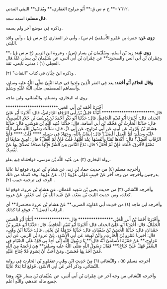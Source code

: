 ٧٦١٢ -** خ م س ق:** أَبُو مراوح الغفاري،** ويُقال:** الليثي المدني.

**قال مسلم:** اسمه سعد.

وذكره فِي موضع آخر ولم يسمه.

**رَوَى عَن:** حمزة بن عَمْرو الأَسلميّ (م س) ، وأبي ذر الغفاري (خ م س ق) ، وأبي واقد الليثي.

**رَوَى عَنه:** زيد بْن أسلم، وسُلَيْمان بْن يسار (س) ، وعروة ابن الزبير (خ م س ق) ،** وعِمْران بْن أَبي أنس والصحيح:** عن عِمْران بْن أَبي أَنَس، عن سُلَيْمان بْن يسار، عَنْهُ.قال العجلي (١) : مدني، تابعي، ثقة.

وذكره ابنُ حِبَّان في كتاب "الثقات" (٢) .

**وَقَال الحاكم أَبُو أَحْمَد:** يعد فِي النفر الَّذِينَ ولدوا في حياة النَّبِيّ صَلَّى اللَّهُ عليه وسلم، وأسماهم المصطفى صَلَّى اللَّهُ عَلَيْهِ وسَلَّمَ.

روى له البخاري، ومسلم، والنَّسَائي، وابن ماجه.

أَخْبَرَنَا أَحْمَد بْن أَبي الخير،************************ قال:************************ أَنْبَأَنَا خَلِيلُ بْنُ أَبي الرَّجَاءِ الرَّارَانِيُّ، قال: أَخْبَرَنَا أَبُو عَلِيّ الحداد، قال: أَخْبَرَنَا أَبُو نُعَيْمٍ الْحَافِظُ، قال: حَدَّثَنَا أَبُو بَكْرٍ أَحْمَدُ بْنُ يُوسُفَ بْنِ خَلادٍ النَّصِيبِيُّ، قال: حَدَّثَنَا الْحَارِثُ بْن مُحَمَّد بْن أَبي أسامة، قال: حَدَّثَنَا عُبَيد اللَّهِ بْن مُوسَى، قال: حَدَّثَنَا هِشَامُ بْنُ عُرْوَةَ، عَن أَبِيهِ، عَن أَبِي مُرَاوِحٍ، عَن أَبِي ذَرٍّ، قال: سَأَلْتُ رَسُولَ اللَّهِ صَلَّى اللَّهُ عَلَيْهِ وسَلَّمَ: أَيُّ الْعَمَلِ أَفْضَلُ؟ قال: إِيمَانٌ بِاللَّهِ، وجِهَادٌ فِي سَبِيلِهِ.**** قُلْتُ:**** فَأَيُّ الرِّقَابِ أَفْضَلُ؟ قال: أَغْلاهَا ثَمَنًا وأَنْفَسُهَا عِنْدَ أَهْلِهَا. قُلْتُ فَإِنْ لَمْ أَفْعَلْ؟ قال: تُعِينُ صَانِعًا أَوْ تَصْنَعُ لأَخْرَقَ. قُلْتُ: فَإِنْ لَمْ أَفْعَلْ؟ قال: تَدَعُ النَّاسَ مِنَ الشَّرِّ فَإِنَّهَا صَدَقَةٌ تَصَدَّقَ بِهَا عَنْ نَفْسِكَ.

رواه البخاري (٣) عن عُبَيد اللَّه بْن موسى، فوافقناه فِيهِ بعلو.

وأخرجه مسلم (٤) من حديث حماد بْن زيد، عن هشام بْن عروة، فوقع لنا عاليا بدرجتين.وأخرجه من وجه آخر عَنْ حَبِيبٍ مَوْلَى عُرْوَةَ (١) ، عَنْ عُرْوَةَ، وقد كتبناه من ذلك الوجه فِي ترجمة حبيب (٢) .

وأخرجه النَّسَائي (٣) من حديث يحيى بْن سَعِيد القطان، عن هشام بْن عروة، فوقع لنا كذلك، ومن حديث الليث بْن سَعْد، عَنْ عُبَيد اللَّهِ بْنُ أَبي جَعْفَرٍ، عَنْ عروة.

وأخرجه ابن ماجه (٤) من حَدِيث أبي مُعَاوِيَة الضرير،** عَنْ هشام بْن عروة مختصرا:** أي الرقاب أفضل؟ "، فوقع لنا كذلك.

وأَخْبَرَنَا أَحْمَدُ بْنُ أَبي الْخَيْرِ،**************** قال:**************** أَنْبَأَنَا أَبُو الْحَسَنِ الْجَمَّالُ، قال: أَخْبَرَنَا أَبُو عَلِيّ الحداد، قال: أَخْبَرَنَا أَبُو نُعَيْمٍ الْحَافِظُ، قال: حَدَّثَنَا أَبُو عَمْرو بْنُ حَمْدَانَ، قال: حَدَّثَنَا الْحَسَنُ بْنُ سُفْيَانَ، قال: حَدَّثَنَا حَرْمَلَةُ بْنُ يَحْيَى، قال: حَدَّثَنَا ابْنُ وهْبٍ، قال: أخبرنا عَمْرو بْنُ الْحَارِثِ، وابْنُ لَهِيعَة عَن أَبِي الأَسْوَدِ، عَنْ عروة بْن الزبير، عَن أَبِي مُرَاوِحٍ،** عَنْ حَمْزَةَ الأَسلميّ أَنَّهُ قال:** يَا رَسُولَ اللَّهِ إِنِّي أَجِدُ بِي قُوَّةً عَلَى الصِّيَامِ فِي السَّفَرِ فَهَلْ عَلَيَّ جُنَاحٌ؟** فَقَالَ رَسُولُ اللَّهِ صَلَّى اللَّهُ عليه وسلم:** هِيَ رُخْصَةٌ مِنَ اللَّهِ فَمَنْ أَخَذَ بِهَا فَحَسَنٌ، ومَنْ أَحَبَّ أَنْ يَصُومَ فَلا جُنَاحَ عَلَيْهِ.

أخرجه مسلم (٥) ، والنَّسَائي (٦) مِنْ حَدِيثِ ابْنِ وهْبٍ، عنعَمْرو بْن الحارث فِي رواية النَّسَائي، وذكر آخر عَن أَبِي الأَسْوَدِ، فَوَقَعَ لَنَا بَدَلا عَالِيًا.

وأخرجه النَّسَائي من وجه آخر عن عِمْران بْن أَبي أَنَس، عن سُلَيْمان بْن يسار عَنْهُ. وهذا جميع ماله عندهم، واللَّهِ أعلم.